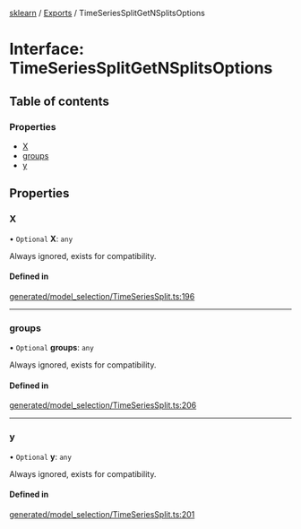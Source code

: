 [sklearn](../readme.md) / [Exports](../modules.md) / TimeSeriesSplitGetNSplitsOptions

# Interface: TimeSeriesSplitGetNSplitsOptions

## Table of contents

### Properties

- [X](TimeSeriesSplitGetNSplitsOptions.md#x)
- [groups](TimeSeriesSplitGetNSplitsOptions.md#groups)
- [y](TimeSeriesSplitGetNSplitsOptions.md#y)

## Properties

### X

• `Optional` **X**: `any`

Always ignored, exists for compatibility.

#### Defined in

[generated/model_selection/TimeSeriesSplit.ts:196](https://github.com/transitive-bullshit/scikit-learn-ts/blob/367336a/packages/sklearn/src/generated/model_selection/TimeSeriesSplit.ts#L196)

___

### groups

• `Optional` **groups**: `any`

Always ignored, exists for compatibility.

#### Defined in

[generated/model_selection/TimeSeriesSplit.ts:206](https://github.com/transitive-bullshit/scikit-learn-ts/blob/367336a/packages/sklearn/src/generated/model_selection/TimeSeriesSplit.ts#L206)

___

### y

• `Optional` **y**: `any`

Always ignored, exists for compatibility.

#### Defined in

[generated/model_selection/TimeSeriesSplit.ts:201](https://github.com/transitive-bullshit/scikit-learn-ts/blob/367336a/packages/sklearn/src/generated/model_selection/TimeSeriesSplit.ts#L201)
